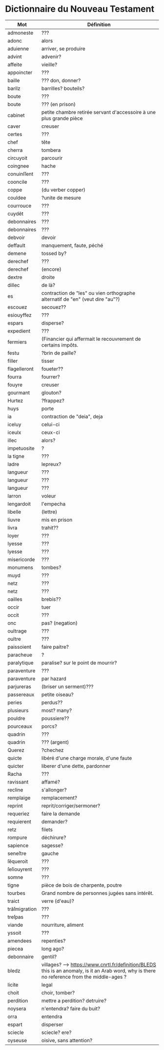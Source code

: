 # Dictionnaire du Nouveau Testament

Mot | Définition
--- | ---
admoneste | ???
adonc | alors
aduienne | arriver, se produire
advint | advenir?
affeite | vieille?
appoincter | ???
baille | ??? don, donner?
barilz | barrilles? bouteils?
boute | ???
boute | ??? (en prison) 
cabinet | petite chambre retirée servant d'accessoire à une plus grande pièce
caver | creuser
certes | ???
chef | tête
cherra | tombera
circuyoit | parcourir
coingnee | hache
conuinſſent | ???
cooncile | ???
coppe | (du verber copper)
couldee | ?unite de mesure
courrouce | ???
cuydẽt | ???
debonnaires | ???
debonnaires | ???
debvoir | devoir
deffault | manquement, faute, péché
demene | tossed by?
derechef | ???
derechef | (encore)
dextre | droite
dillec | de là?
es | contraction de "les" ou vien orthographe alternatif de "en" (veut dire "au"?)
escouez | secouez??
esiouyffez | ???
espars | disperse?
expedient | ???
fermiers | (Financier qui affermait le recouvrement de certains impôts.
festu | ?brin de paille?
filler | tisser
flagelleront | foueter??
fourra | fourrer?
fouyre | creuser
gourmant | glouton?
Hurtez | ?frappez?
huys | porte
ia | contraction de "deia", deja
iceluy | celui-ci
iceulx | ceux-ci
illec | alors?
impetuosite | ?
la tigne | ???
ladre | lepreux?
langueur | ???
langueur | ???
langueur | ???
larron | voleur
lengardoit | l'empecha
libelle | (lettre)
liuvre | mis en prison
livra | trahit??
loyer | ???
lyesse | ???
lyesse | ???
misericorde | ???
monumens | tombes?
muyd | ???
netz | ???
netz | ???
oailles | brebis??
occir | tuer
occit | ???
onc | pas? (negation)
oultrage | ???
oultre | ???
paissoient | faire paitre?
paracheue | ?
paralytique | paralise? sur le point de mourrir?
paraventure | ???
paraventure | par hazard
parjureras | (briser un serment)???
passereaux | petite oiseau?
peries | perdus??
plusieurs | most? many?
pouldre | poussiere??
pourceaux | porcs?
quadrin | ???
quadrin | ??? (argent)
Querez | ?chechez
quicte | libéré d'une charge morale, d'une faute
quicter | liberer d'une dette, pardonner
Racha | ???
ravissant | affamé?
recline | s'allonger?
remplaige | remplacement?
reprint | reprit/corriger/sermoner?
requeriez | faire la demande
requierent | demander?
retz | filets
rompure | déchirure?
sapience | sagesse?
seneſtre | gauche
ſẽqueroit | ???
ſeſiouyrent | ???
somne | ???
tigne | pièce de bois de charpente, poutre
tourbes | Grand nombre de personnes jugées sans intérêt.
traict | verre (d'eau)?
trãſmigration | ???
treſpas | ???
viande | nourriture, aliment
yssoit | ???
amendees | repenties?
piecea | long ago?
debonnaire | gentil?
bledz | villages? --> https://www.cnrtl.fr/definition/BLEDS this is an anomaly, is it an Arab word, why is there no reference from the middle-ages ?
licite | legal
choit | choir, tomber?
perdition | mettre a perdition? detruire?
noysera | n'entendra? faire du buit?
orra | entendra
espart | disperser
sciecle | sciecle? ere?
oyseuse | oisive, sans attention?